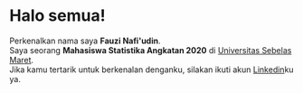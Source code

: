 # Halo semua! 
Perkenalkan nama saya **Fauzi Nafi'udin**.\
Saya seorang **Mahasiswa Statistika Angkatan 2020** di [Universitas Sebelas Maret](https://uns.ac.id/id/).\
Jika kamu tertarik untuk berkenalan denganku, silakan ikuti akun [Linkedin](https://www.linkedin.com/in/fauzi-nafi-udin-884891217/)ku ya.
